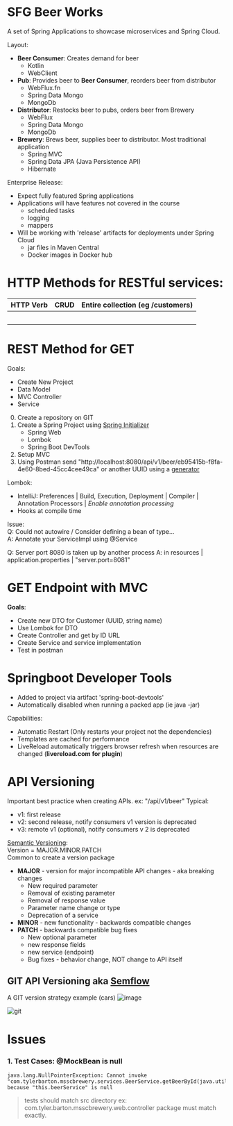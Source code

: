 # SFG Beer Works
A set of Spring Applications to showcase microservices and Spring Cloud.

Layout:
- **Beer Consumer**: Creates demand for beer
  - Kotlin
  - WebClient
- **Pub**: Provides beer to **Beer Consumer**, reorders beer from distributor
  - WebFlux.fn
  - Spring Data Mongo
  - MongoDb
- **Distributor**: Restocks beer to pubs, orders beer from Brewery
  - WebFlux
  - Spring Data Mongo
  - MongoDb
- **Brewery**: Brews beer, supplies beer to distributor. Most traditional application
  - Spring MVC
  - Spring Data JPA (Java Persistence API)
  - Hibernate

Enterprise Release:
- Expect fully featured Spring applications
- Applications will have features not covered in the course
  - scheduled tasks 
  - logging 
  - mappers
- Will be working with 'release' artifacts for deployments under Spring Cloud
  - jar files in Maven Central
  - Docker images in Docker hub

# HTTP Methods for RESTful services:

| HTTP Verb | CRUD | Entire collection (eg /customers) |
|-----------|------|-----------------------------------|
|           |      |                                   |
|           |      |                                   |
|           |      |                                   |
|           |      |                                   |
|           |      |                                   |


# REST Method for GET
Goals:
- Create New Project
- Data Model
- MVC Controller
- Service

0. Create a repository on GIT
1. Create a Spring Project using [Spring Initializer](https://start.spring.io/)
   - Spring Web 
   - Lombok
   - Spring Boot DevTools
2. Setup MVC
3. Using Postman send "http://localhost:8080/api/v1/beer/eb95415b-f8fa-4e60-8bed-45cc4cee49ca" or another UUID using a [generator](https://www.uuidgenerator.net/)

Lombok: 
  - IntelliJ: Preferences | Build, Execution, Deployment | Compiler | Annotation Processors | *Enable annotation processing*
  - Hooks at compile time

Issue:  
Q: Could not autowire / Consider defining a bean of type...  
A: Annotate your ServiceImpl using @Service


Q: Server port 8080 is taken up by another process
A: in resources | application.properties | "server.port=8081"

# GET Endpoint with MVC 
**Goals**:
- Create new DTO for Customer (UUID, string name)
- Use Lombok for DTO
- Create Controller and get by ID URL
- Create Service and service implementation
- Test in postman

# Springboot Developer Tools
- Added to project via artifact 'spring-boot-devtools'
- Automatically disabled when running a packed app (ie java -jar)

Capabilities:
- Automatic Restart (Only restarts your project not the dependencies)
- Templates are cached for performance
- LiveReload automatically triggers browser refresh when resources are changed (**livereload.com for plugin**)


# API Versioning
Important best practice when creating APIs.
ex: "/api/v1/beer"
Typical:
- v1: first release
- v2: second release, notify consumers v1 version is deprecated
- v3: remote v1 (optional), notify consumers v 2 is deprecated

[Semantic Versioning](semver.org):  
Version = MAJOR.MINOR.PATCH  
Common to create a version package  

- **MAJOR** - version for major incompatible API changes - aka breaking changes
  - New required parameter
  - Removal of existing parameter
  - Removal of response value
  - Parameter name change or type
  - Deprecation of a service
- **MINOR** - new functionality - backwards compatible changes
- **PATCH** - backwards compatible bug fixes
  - New optional parameter
  - new response fields
  - new service (endpoint)
  - Bug fixes - behavior change, NOT change to API itself

## GIT API Versioning aka [Semflow](https://github.com/lyndseypadget/semflow)
A GIT version strategy example (cars)
![image](https://raw.githubusercontent.com/lyndseypadget/semflow/master/images/v_table.png)

![git](https://raw.githubusercontent.com/lyndseypadget/semflow/master/images/gitflow_hack.png)

# Issues
### 1. Test Cases: @MockBean is null
```text
java.lang.NullPointerException: Cannot invoke "com.tylerbarton.msscbrewery.services.BeerService.getBeerById(java.util.UUID)" because "this.beerService" is null
```
> tests should match src directory ex:
> com.tyler.barton.msscbrewery.web.controller package must match exactly.